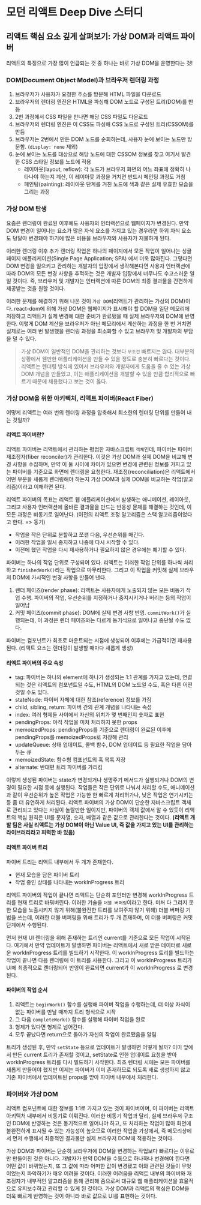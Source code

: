 # 모던 리액트 Deep Dive 스터디

## 리액트 핵심 요소 깊게 살펴보기: 가상 DOM과 리액트 파이버

리액트의 특징으로 가장 많이 언급되는 것 중 하나는 바로 가상 DOM을 운영한다는 것!

### DOM(Document Object Model)과 브라우저 렌더링 과정

1. 브라우저가 사용자가 요청한 주소를 방문해 HTML 파일을 다운로드
2. 브라우저의 렌더링 엔진은 HTML을 파싱해 DOM 노드로 구성된 트리(DOM)를 만듬
3. 2번 과정에서 CSS 파일을 만나면 해당 CSS 파일도 다운로드
4. 브라우저의 렌더링 엔진은 이 CSS도 파싱해 CSS 노드로 구성된 트리(CSSOM)를 만듬
5. 브라우저는 2번에서 만든 DOM 노드를 순회하는데, 사용자 눈에 보이는 노드만 방문함. (`display: none` 제외)
6. 눈에 보이는 노드를 대상으로 해당 노드에 대한 CSSOM 정보를 찾고 여기서 발견한 CSS 스타일 정보를 노드에 적용
   - 레이아웃(layout, reflow): 각 노드가 브라우저 화면의 어느 좌표에 정확히 나타나야 하는지 계산, 이 레이아웃 과정을 거치면 반드시 페인팅 과정도 거침
   - 페인팅(painting): 레이아웃 단계를 거친 노드에 색과 같은 실제 유효한 모습을 그리는 과정

### 가상 DOM 탄생

요즘은 렌더링이 완료된 이후에도 사용자의 인터랙션으로 웹페이지가 변경된다. 만약 DOM 변경이 일어나는 요소가 많은 자식 요소를 가지고 있는 경우라면 하위 자식 요소도 덩달아 변경돼야 하기에 많은 비용을 브라우저와 사용자가 지불하게 된다. <br/>

이러한 렌더링 이후 추가 렌더링 작업은 하나의 페이지에서 모든 작업이 일어나는 싱글 페이지 애플리케이션(Single Page Application; SPA) 에서 더욱 많아진다. 그렇다면 DOM 변경을 일으키고 관리하는 개발자의 입장에서 생각해본다면 사용자 인터랙션에 따라 DOM의 모든 변경 사항을 추적하는 것은 개발자 입장에서 너무나도 수고스러운 일일 것이다. 즉, 브라우저 및 개발자는 인터랙션에 따른 DOM의 최종 결과물을 간편하게 제공받는 것을 원할 것이다. <br/>

이러한 문제를 해결하기 위해 나온 것이 `가상 DOM`(리액트가 관리하는 가상의 DOM)이다. react-dom에 의해 가상 DOM은 웹페이지가 표시해야 할 DOM을 일단 메모리에 저장하고 리액트가 실제 변경에 대한 준비가 완료됐을 때 실제 브라우저의 DOM에 반영한다. 이렇게 DOM 계산을 브라우저가 아닌 메모리에서 계산하는 과정을 한 번 거치면 실제로는 여러 번 발생했을 렌더링 과정을 최소화할 수 있고 브라우저 및 개발자의 부담을 덜 수 있다.

> 가상 DOM이 일반적인 DOM을 관리하는 것보다 `무조건` 빠르지는 않다. 대부분의 상황에서 웬만한 애플리케이션을 만들 수 있을 정도로 충분히 빠르다는 것이다. 리액트는 렌더링 방식에 있어서 브라우저와 개발자에게 도움을 줄 수 있는 가상 DOM 개념을 만들었고, 이는 애플리케이션을 개발할 수 있을 만큼 합리적으로 빠르기 때문에 채용했다고 보는 것이 옳다.

### 가상 DOM을 위한 아키텍처, 리액트 파이버(React Fiber)

어떻게 리액트는 여러 번의 렌더링 과정을 압축해서 최소한의 렌더링 단위를 만들어 내는 것일까?

#### 리액트 파이버란?

리액트 파이버는 리액트에서 관리하는 평범한 자바스크립트 `객체`인데, 파이버는 파이버 재조정자(fiber reconciler)가 관리한다. 이것은 가상 DOM과 실제 DOM을 비교해 변경 사항을 수집하며, 만약 이 둘 사이에 차이가 있으면 변경에 관련된 정보를 가지고 있는 파이버를 기준으로 화면에 렌더링을 요청한다. 재조정(reconciliation)은 리액트에서 어떤 부분을 새롭게 렌더링해야 하는지 가상 DOM과 실제 DOM을 비교하는 작업(알고리즘)이라고 이해하면 된다. <br/>

리액트 파이버의 목표는 리액트 웹 애플리케이션에서 발생하는 애니메이션, 레이아웃, 그리고 사용자 인터랙션에 올바른 결과물을 만드는 반응성 문제를 해결하는 것인데, 이 모든 과정은 비동기로 일어난다. (이전의 리액트 조정 알고리즘은 스택 알고리즘이었다고 한다. => 동기)

- 작업을 작은 단위로 분할하고 쪼갠 다음, 우선순위를 매긴다.
- 이러한 작업을 일시 중지하고 나중에 다시 시작할 수 있다.
- 이전에 했던 작업을 다시 재사용하거나 필요하지 않은 경우에는 폐기할 수 있다.

파이버는 하나의 작업 단위로 구성되어 있다. 리액트는 이러한 작업 단위를 하나씩 처리하고 `finishedWork()`라는 작업으로 마무리한다. 그리고 이 작업을 커밋해 실제 브라우저 DOM에 가시적인 변경 사항을 만들어 낸다.

1. 렌더 페이즈(render phase): 리액트는 사용자에게 노출되지 않는 모든 비동기 작업 수행. 파이버의 작업, 우선순위를 지정하거나 중지시키거나 버리는 등의 작업이 일어남
2. 커밋 페이즈(commit phase): DOM에 실제 변경 사항 반영. `commitWork()`가 실행되는데, 이 과정은 렌더 페이즈와는 다르게 동기식으로 일어나고 중단될 수도 없다.

파이버는 컴포넌트가 최초로 마운트되는 시점에 생성되어 이후에는 가급적이면 재사용된다. (리액트 요소는 렌더링이 발생할 때마다 새롭게 생성)

#### 리액트 파이버의 주요 속성

- tag: 파이버는 하나의 element에 하나가 생성되는 1:1 관계를 가지고 있는데, 연결되는 것은 리액트의 컴포넌트일 수도, HTML의 DOM 노드일 수도, 혹은 다른 어떤 것일 수도 있다.
- stateNode: 파이버 자체에 대한 참조(reference) 정보를 가짐
- child, sibling, return: 파이버 간의 관계 개념을 나타내는 속성
- index: 여러 형제들 사이에서 자신의 위치가 몇 번째인지 숫자로 표현
- pendingProps: 아직 작업을 미처 처리하지 못한 props
- memoizedProps: pendingProps를 기준으로 렌더링이 완료된 이후에 pendingProps를 memoizedProps로 저장해 관리
- updateQueue: 상태 업데이트, 콜백 함수, DOM 업데이트 등 필요한 작업을 담아두는 큐
- memoizedState: 함수형 컴포넌트의 훅 목록 저장
- alternate: 반대편 트리 파이버를 가리킴

이렇게 생성된 파이버는 state가 변경되거나 생명주기 메서드가 실행되거나 DOM의 변경이 필요한 시점 등에 실행된다. 작업들은 작은 단위로 나눠서 처리할 수도, 애니메이션과 같이 우선순위가 높은 작업은 가능한 한 빠르게 처리허가나, 낮은 작업은 연기시키는 등 좀 더 유연하게 처리된다. 리액트 파이버의 가상 DOM이 단순한 자바스크립트 객체로 관리되고 있다는 사실이 놀랄만한 일이지만, 파이버의 객체 값에서 알 수 있듯이 리액트의 핵심 원칙은 UI를 문자열, 숫자, 배열과 같은 값으로 관리한다는 것이다. **(리액트 개발 팀은 사실 리액트는 가상 DOM이 아닌 Value UI, 즉 값을 가지고 있는 UI를 관리하는 라이브러리라고 피력한 바 있음)**

#### 리액트 파이버 트리

파이버 트리는 리액트 내부에서 두 개가 존재한다.

- 현재 모습을 담은 파이버 트리
- 작업 중인 상태를 나타내는 workInProgress 트리

리액트 파이버의 작업이 끝나면 리액트는 단순히 포인터만 변경해 workInProgress 트리를 현재 트리로 바꿔버린다. 이러한 기술을 `더블 버퍼링`이라고 한다. 미처 다 그리지 못한 모습을 노출시키지 않기 위해(불완전한 트리를 보여주지 않기 위해) 더블 버퍼링 기법을 쓰는데, 이러한 더블 버퍼링을 위해 트리가 두 개 존재하며, 이 더블 버퍼링은 커밋 단계에서 수행된다. <br/>

먼저 현재 UI 렌더링을 위해 존재하는 트리인 current를 기준으로 모든 작업이 시작된다. 여기에서 만약 업데이트가 발생하면 파이버는 리액트에서 새로 받은 데이터로 새로운 workInProgress 트리를 빌드하기 시작한다. 이 workInProgress 트리를 빌드하는 작업이 끝나면 다음 렌더링에 이 트리를 사용한다. 그리고 이 workInProgress 트리가 UI에 최종적으로 렌더링되어 반영이 완료되면 current가 이 workInProgress 로 변경된다.

#### 파이버의 작업 순서

1. 리액트는 `beginWork()` 함수를 실행해 파이버 작업을 수행하는데, 더 이상 자식이 없는 파이버를 만날 때까지 트리 형식으로 시작
2. 그 다음 `completeWork()` 함수를 실행해 파이버 작업을 완료
3. 형제가 있다면 형제로 넘어간다.
4. 모두 끝났다면 return으로 돌아가 자신의 작업이 완료됐음을 알림

트리가 생성된 후, 만약 `setState` 등으로 업데이트가 발생하면 어떻게 될까? 이미 앞에서 만든 current 트리가 존재할 것이고, setState로 인한 업데이트 요청을 받아 workInProgress 트리를 다시 빌드하기 시작한다. 최초 렌더링 시에는 모든 파이버를 새롭게 만들어야 했지만 이제는 파이버가 이미 존재하므로 되도록 새로 생성하지 않고 기존 파이버에서 업데이트된 props를 받아 파이버 내부에서 처리한다.

### 파이버와 가상 DOM

리액트 컴포넌트에 대한 정보를 1:1로 가지고 있는 것이 파이버이며, 이 파이버는 리액트 아키텍처 내부에서 비동기로 이뤄진다. 이러한 비동기 작업과 달리, 실제 브라우저 구조인 DOM에 반영하는 것은 동기적으로 일어나야 하고, 또 처리하는 작업이 많아 화면에 불완전하게 표시될 수 있는 가능성이 높으므로 이러한 작업을 가상에서, 즉 메모리상에서 먼저 수행해서 최종적인 결과물만 실제 브라우저 DOM에 적용하는 것이다. <br />

가상 DOM과 파이버는 단순히 브라우저에 DOM을 변경하는 작업보다 빠르다는 이유로만 만들어진 것은 아니다. 개발자가 만약 DOM을 수동으로 하나하나 변경해야 한다면 어떤 값이 바뀌었는지, 또 그 값에 따라 어떠한 값이 변경됐고 이와 관련된 것들이 무엇이었는지 파악하기가 매우 어려울 것이다. 이러한 어려움을 리액트 내부의 파이버와 재조정자가 내부적인 알고리즘을 통해 관리해 줌으로써 대규모 웹 애플리케이션을 효율적으로 유지보수하고 관리할 수 있게 된 것이다. 가상 DOM과 리액트의 핵심은 DOM을 더욱 빠르게 반영하는 것이 아니라 바로 값으로 UI를 표현하는 것이다.
